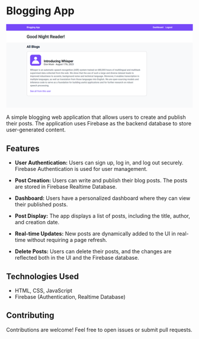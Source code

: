 # Blogging App

<a href="https://talhashah-dev.github.io/blogging-app/" target="_blank">
    <img src="./assests/images/screen-laptop.png"/>
</a>

A simple blogging web application that allows users to create and publish their posts. The application uses Firebase as the backend database to store user-generated content.

## Features

- **User Authentication:** Users can sign up, log in, and log out securely. Firebase Authentication is used for user management.

- **Post Creation:** Users can write and publish their blog posts. The posts are stored in Firebase Realtime Database.

- **Dashboard:** Users have a personalized dashboard where they can view their published posts.

- **Post Display:** The app displays a list of posts, including the title, author, and creation date.

- **Real-time Updates:** New posts are dynamically added to the UI in real-time without requiring a page refresh.

- **Delete Posts:** Users can delete their posts, and the changes are reflected both in the UI and the Firebase database.

## Technologies Used

- HTML, CSS, JavaScript
- Firebase (Authentication, Realtime Database)

## Contributing

Contributions are welcome! Feel free to open issues or submit pull requests.


